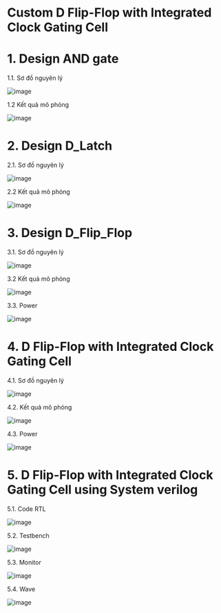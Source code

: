 # Custom D Flip-Flop with Integrated Clock Gating Cell
# 1.	Design AND gate

1.1. Sơ đồ nguyên lý

![image](https://github.com/user-attachments/assets/9242ca5e-acaf-48f4-b3cf-5dfa7d3ad5a6)

1.2 Kết quả mô phỏng

![image](https://github.com/user-attachments/assets/0c71e5ff-1982-4bc7-8c6d-fea97860b0eb)

# 2.	Design D_Latch

2.1. Sơ đồ nguyên lý

![image](https://github.com/user-attachments/assets/6a1788e3-6a2b-43dd-9e48-dba7e32f4ed4)

2.2 Kết quả mô phỏng

![image](https://github.com/user-attachments/assets/2eb017ca-69ce-4190-bfbe-1d9752fdace6)


# 3.	Design D_Flip_Flop

3.1. Sơ đồ nguyên lý

![image](https://github.com/user-attachments/assets/e3dc1c0a-f94d-4c38-9ef0-4ae5d645bfae)

3.2 Kết quả mô phỏng

![image](https://github.com/user-attachments/assets/0ea755b7-c6a6-4ec1-9c4a-badba30b924b)

3.3. Power

![image](https://github.com/user-attachments/assets/1e34abd3-82e2-463c-bf38-46016b092429)


# 4. D Flip-Flop with Integrated Clock Gating Cell

4.1. Sơ đồ nguyên lý

![image](https://github.com/user-attachments/assets/3f4c811c-d838-47b7-8a40-fa96e316b899)

4.2. Kết quả mô phỏng

![image](https://github.com/user-attachments/assets/4eb026ff-9221-49ef-b771-682333a7e08b)

4.3. Power

![image](https://github.com/user-attachments/assets/48c0331f-9288-49d4-b838-439e265e3b76)


# 5. D Flip-Flop with Integrated Clock Gating Cell using System verilog

5.1. Code RTL 

![image](https://github.com/user-attachments/assets/07db8a21-8de6-40cc-ac06-fb6ddf602e78)


5.2. Testbench

![image](https://github.com/user-attachments/assets/af951023-a35f-4769-bc94-3685ec7eaffe)


5.3. Monitor

![image](https://github.com/user-attachments/assets/b60196ab-cbba-47f2-9490-1dc47a6f8a1a)


5.4. Wave

![image](https://github.com/user-attachments/assets/48ea74a8-ebf0-41d3-b9be-4f14c90e4028)









